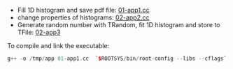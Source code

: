 
- Fill 1D histogram and save pdf file: [01-app1.cc](01-app1.cc)
- change properties of histograms: [02-app2.cc](02-app2.cc)
- Generate random number with TRandom, fit 1D histogram and store to TFile: [02-app3](02-app3.cc)



To compile and link the executable:
```c++
g++ -o /tmp/app 01-app1.cc  `$ROOTSYS/bin/root-config --libs --cflags`
```
